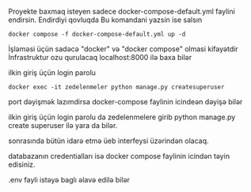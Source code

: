 Proyekte baxmaq isteyen sadece
docker-compose-default.yml faylini endirsin.
Endirdiyi qovluqda
Bu komandani yazsin ise salsın
```
docker compose -f docker-compose-default.yml up -d
```
İşləməsi üçün sadəcə "docker" və "docker compose" olmasi kifayətdir
İnfrastruktur ozu qurulacaq
localhost:8000 ilə baxa bilər


ilkin giriş üçün login parolu
```
docker exec -it zedelenmeler python manage.py createsuperuser
```

port dəyişmək lazımdirsa docker-compose faylinin icindeən dəyişə bilər

ilkin giriş üçün login parolu da zedelenmelere girib python manage.py create superuser ilə yara da bilər.

sonrasında bütün idarə etmə üeb interfeysi üzərindən olacaq.

databazanın credentialları isə docker compose faylinin icindən təyin edisiniz.

.env fayli istəyə baglı əlavə edilə bilər
